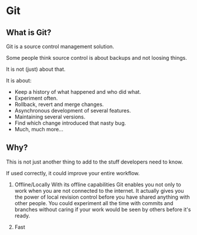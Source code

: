Git
====

What is Git?
------------

Git is a source control management solution.

Some people think source control is about backups and not loosing things.

It is not (just) about that.

It is about:

- Keep a history of what happened and who did what.
- Experiment often.
- Rollback, revert and merge changes.
- Asynchronous development of several features.
- Maintaining several versions.
- Find which change introduced that nasty bug.
- Much, much more...

Why?
----

This is not just another thing to add to the stuff developers need to know.

If used correctly, it could improve your entire workflow.

1. Offline/Locally
   With its offline capabilities Git enables you not only to work when you are
   not connected to the internet. It actually gives you the power of local
   revision control before you have shared anything with other people.
   You could experiment all the time with commits and branches without caring if
   your work would be seen by others before it's ready.

2. Fast
